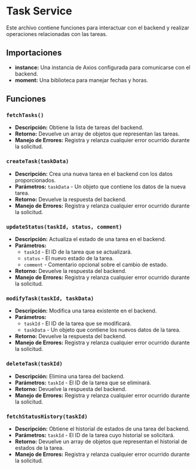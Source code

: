 # Task Service

Este archivo contiene funciones para interactuar con el backend y realizar operaciones relacionadas con las tareas.

## Importaciones

- **instance:** Una instancia de Axios configurada para comunicarse con el backend.
- **moment:** Una biblioteca para manejar fechas y horas.

## Funciones

### `fetchTasks()`

- **Descripción:** Obtiene la lista de tareas del backend.
- **Retorno:** Devuelve un array de objetos que representan las tareas.
- **Manejo de Errores:** Registra y relanza cualquier error ocurrido durante la solicitud.

### `createTask(taskData)`

- **Descripción:** Crea una nueva tarea en el backend con los datos proporcionados.
- **Parámetros:** `taskData` - Un objeto que contiene los datos de la nueva tarea.
- **Retorno:** Devuelve la respuesta del backend.
- **Manejo de Errores:** Registra y relanza cualquier error ocurrido durante la solicitud.

### `updateStatus(taskId, status, comment)`

- **Descripción:** Actualiza el estado de una tarea en el backend.
- **Parámetros:**
  - `taskId` - El ID de la tarea que se actualizará.
  - `status` - El nuevo estado de la tarea.
  - `comment` - Comentario opcional sobre el cambio de estado.
- **Retorno:** Devuelve la respuesta del backend.
- **Manejo de Errores:** Registra y relanza cualquier error ocurrido durante la solicitud.

### `modifyTask(taskId, taskData)`

- **Descripción:** Modifica una tarea existente en el backend.
- **Parámetros:**
  - `taskId` - El ID de la tarea que se modificará.
  - `taskData` - Un objeto que contiene los nuevos datos de la tarea.
- **Retorno:** Devuelve la respuesta del backend.
- **Manejo de Errores:** Registra y relanza cualquier error ocurrido durante la solicitud.

### `deleteTask(taskId)`

- **Descripción:** Elimina una tarea del backend.
- **Parámetros:** `taskId` - El ID de la tarea que se eliminará.
- **Retorno:** Devuelve la respuesta del backend.
- **Manejo de Errores:** Registra y relanza cualquier error ocurrido durante la solicitud.

### `fetchStatusHistory(taskId)`

- **Descripción:** Obtiene el historial de estados de una tarea del backend.
- **Parámetros:** `taskId` - El ID de la tarea cuyo historial se solicitará.
- **Retorno:** Devuelve un array de objetos que representan el historial de estados de la tarea.
- **Manejo de Errores:** Registra y relanza cualquier error ocurrido durante la solicitud.
